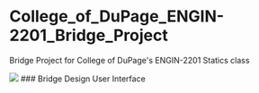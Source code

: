# College_of_DuPage_ENGIN-2201_Bridge_Project
Bridge Project for College of DuPage's ENGIN-2201 Statics class

<img src="https://i.imgur.com/d56HND8.png"> 
### Bridge Design User Interface
